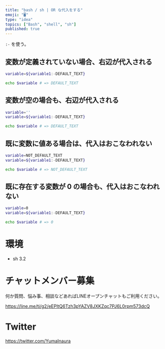 ```yaml
---
title: "bash / sh | OR な代入をする"
emoji: "🖥"
type: "idea"
topics: ["Bash", "shell", "sh"]
published: true
---
```


`:-` を使う。

## 変数が定義されていない場合、右辺が代入される

```bash
variable=${variable1:-DEFAULT_TEXT}

echo $variable # => DEFAULT_TEXT
```

## 変数が空の場合も、右辺が代入される

```bash
variable=''
variable=${variable1:-DEFAULT_TEXT}

echo $variable # => DEFAULT_TEXT
```


## 既に変数に値ある場合は、代入はおこなわれない

```bash
variable=NOT_DEFAULT_TEXT
variable=${variable1:-DEFAULT_TEXT}

echo $variable # => NOT_DEFAULT_TEXT
```

## 既に存在する変数が 0 の場合も、代入はおこなわれない

```bash
variable=0
variable=${variable1:-DEFAULT_TEXT}

echo $variable # => 0
```


# 環境

- sh 3.2








<!-- Update From Qiita API -->

# チャットメンバー募集


何か質問、悩み事、相談などあればLINEオープンチャットもご利用ください。

https://line.me/ti/g2/eEPltQ6Tzh3pYAZV8JXKZqc7PJ6L0rpm573dcQ





# Twitter


https://twitter.com/YumaInaura


<!-- Update From Qiita API -->


